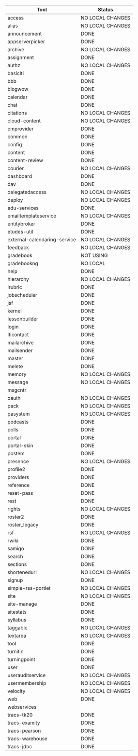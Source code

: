 
| Tool                         | Status           |
| ---------------------------- | ---------------- |
| access                       | NO LOCAL CHANGES |
| alias                        | NO LOCAL CHANGES |
| announcement                 | DONE             |
| appserverpicker              | DONE             |
| archive                      | NO LOCAL CHANGES |
| assignment                   | DONE             |
| authz                        | NO LOCAL CHANGES |
| basiclti                     | DONE             |
| bbb                          | DONE             |
| blogwow                      | DONE             |
| calendar                     | DONE             |
| chat                         | DONE             |
| citations                    | NO LOCAL CHANGES |
| cloud-content                | NO LOCAL CHANGES |
| cmprovider                   | DONE             |
| common                       | DONE             |
| config                       | DONE             |
| content                      | DONE             |
| content-review               | DONE             |
| courier                      | NO LOCAL CHANGES |
| dashboard                    | DONE             |
| dav                          | DONE             |
| delegatedaccess              | NO LOCAL CHANGES |
| deploy                       | NO LOCAL CHANGES |
| edu-services                 | DONE             |
| emailtemplateservice         | NO LOCAL CHANGES |
| entitybroker                 | DONE             |
| etudes-util                  | DONE             |
| external-calendaring-service | NO LOCAL CHANGES |
| feedback                     | NO LOCAL CHANGES |
| gradebook                    | NOT USING        |
| gradebookng                  | NO LOCAL         |
| help                         | DONE             |
| hierarchy                    | NO LOCAL CHANGES |
| irubric                      | DONE             |
| jobscheduler                 | DONE             |
| jsf                          | DONE             |
| kernel                       | DONE             |
| lessonbuilder                | DONE             |
| login                        | DONE             |
| lticontact                   | DONE             |
| mailarchive                  | DONE             |
| mailsender                   | DONE             |
| master                       | DONE             |
| melete                       | DONE             |
| memory                       | NO LOCAL CHANGES |
| message                      | NO LOCAL CHANGES |
| msgcntr                      |                  |
| oauth                        | NO LOCAL CHANGES |
| pack                         | NO LOCAL CHANGES |
| pasystem                     | NO LOCAL CHANGES |
| podcasts                     | DONE             |
| polls                        | DONE             |
| portal                       | DONE             |
| portal-skin                  | DONE             |
| postem                       | DONE             |
| presence                     | NO LOCAL CHANGES |
| profile2                     | DONE             |
| providers                    | DONE             |
| reference                    | DONE             |
| reset-pass                   | DONE             |
| rest                         | DONE             |
| rights                       | NO LOCAL CHANGES |
| roster2                      | DONE             |
| roster_legacy                | DONE             |
| rsf                          | NO LOCAL CHANGES |
| rwiki                        | DONE             |
| samigo                       | DONE             |
| search                       | DONE             |
| sections                     | DONE             |
| shortenedurl                 | NO LOCAL CHANGES |
| signup                       | DONE             |
| simple-rss-portlet           | NO LOCAL CHANGES |
| site                         | NO LOCAL CHANGES |
| site-manage                  | DONE             |
| sitestats                    | DONE             |
| syllabus                     | DONE             |
| taggable                     | NO LOCAL CHANGES |
| textarea                     | NO LOCAL CHANGES |
| tool                         | DONE             |
| turnitin                     | DONE             |
| turningpoint                 | DONE             |
| user                         | DONE             |
| userauditservice             | NO LOCAL CHANGES |
| usermembership               | NO LOCAL CHANGES |
| velocity                     | NO LOCAL CHANGES |
| web                          | DONE             |
| webservices                  |                  |
| tracs-tk20                   | DONE             |
| tracs-examity                | DONE             |
| tracs-pearson                | DONE             |
| tracs-warehouse              | DONE             |
| tracs-jdbc                   | DONE             |
